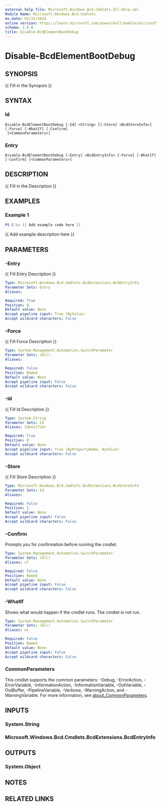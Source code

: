```yaml
---
external help file: Microsoft.Windows.Bcd.Cmdlets.dll-Help.xml
Module Name: Microsoft.Windows.Bcd.Cmdlets
ms.date: 02/21/2024
online version: https://learn.microsoft.com/powershell/module/microsoft.windows.bcd.cmdlets/disable-bcdelementbootdebug?view=windowsserver2025-ps&wt.mc_id=ps-gethelp
schema: 2.0.0
title: Disable-BcdElementBootDebug
---
```


# Disable-BcdElementBootDebug

## SYNOPSIS
{{ Fill in the Synopsis }}

## SYNTAX

### Id
```
Disable-BcdElementBootDebug [-Id] <String> [[-Store] <BcdStoreInfo>] [-Force] [-WhatIf] [-Confirm]
 [<CommonParameters>]
```

### Entry
```
Disable-BcdElementBootDebug [-Entry] <BcdEntryInfo> [-Force] [-WhatIf] [-Confirm] [<CommonParameters>]
```

## DESCRIPTION
{{ Fill in the Description }}

## EXAMPLES

### Example 1
```powershell
PS C:\> {{ Add example code here }}
```

{{ Add example description here }}

## PARAMETERS

### -Entry
{{ Fill Entry Description }}

```yaml
Type: Microsoft.Windows.Bcd.Cmdlets.BcdExtensions.BcdEntryInfo
Parameter Sets: Entry
Aliases:

Required: True
Position: 0
Default value: None
Accept pipeline input: True (ByValue)
Accept wildcard characters: False
```

### -Force
{{ Fill Force Description }}

```yaml
Type: System.Management.Automation.SwitchParameter
Parameter Sets: (All)
Aliases:

Required: False
Position: Named
Default value: None
Accept pipeline input: False
Accept wildcard characters: False
```

### -Id
{{ Fill Id Description }}

```yaml
Type: System.String
Parameter Sets: Id
Aliases: Identifier

Required: True
Position: 0
Default value: None
Accept pipeline input: True (ByPropertyName, ByValue)
Accept wildcard characters: False
```

### -Store
{{ Fill Store Description }}

```yaml
Type: Microsoft.Windows.Bcd.Cmdlets.BcdExtensions.BcdStoreInfo
Parameter Sets: Id
Aliases:

Required: False
Position: 1
Default value: None
Accept pipeline input: False
Accept wildcard characters: False
```

### -Confirm
Prompts you for confirmation before running the cmdlet.

```yaml
Type: System.Management.Automation.SwitchParameter
Parameter Sets: (All)
Aliases: cf

Required: False
Position: Named
Default value: None
Accept pipeline input: False
Accept wildcard characters: False
```

### -WhatIf
Shows what would happen if the cmdlet runs.
The cmdlet is not run.

```yaml
Type: System.Management.Automation.SwitchParameter
Parameter Sets: (All)
Aliases: wi

Required: False
Position: Named
Default value: None
Accept pipeline input: False
Accept wildcard characters: False
```

### CommonParameters
This cmdlet supports the common parameters: -Debug, -ErrorAction, -ErrorVariable, -InformationAction, -InformationVariable, -OutVariable, -OutBuffer, -PipelineVariable, -Verbose, -WarningAction, and -WarningVariable. For more information, see [about_CommonParameters](http://go.microsoft.com/fwlink/?LinkID=113216).

## INPUTS

### System.String

### Microsoft.Windows.Bcd.Cmdlets.BcdExtensions.BcdEntryInfo

## OUTPUTS

### System.Object
## NOTES

## RELATED LINKS
